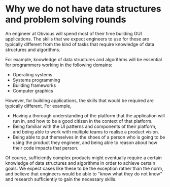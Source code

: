 # Why we do not have data structures and problem solving rounds

An engineer at Obvious will spend most of their time building GUI applications. The skills that we expect engineers to use for these are typically different from the kind of tasks that require knowledge of data structures and algorithms.

For example, knowledge of data structures and algorithms will be essential for programmers working in the following domains:
- Operating systems
- Systems programming
- Building frameworks
- Computer graphics

However, for building applications, the skills that would be required are typically different. For example,
- Having a thorough understanding of the platform that the application will run in, and how to be a good citizen in the context of that platform.
- Being familiar with the UI patterns and components of their platform, and being able to work with multiple teams to realise a product vision.
- Being able to put themselves in the shoes of a person who is going to be using the product they engineer, and being able to reason about how their code impacts that person.

Of course, sufficiently complex products might eventually require a certain knowledge of data structures and algorithms in order to achieve certain goals. We expect cases like these to be the exception rather than the norm, and believe that engineers would be able to "know what they do not know" and research sufficiently to gain the necessary skills.
